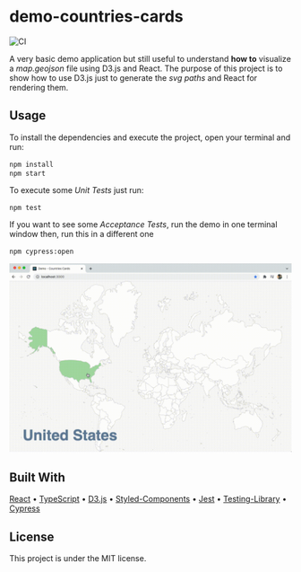 # demo-countries-cards

![CI](https://github.com/wlsf82/frontend-and-backend/actions/workflows/ci.yml/badge.svg)

A very basic demo application but still useful to understand **how to** visualize a _map.geojson_ file using D3.js and React.
The purpose of this project is to show how to use D3.js just to generate the _svg paths_ and React for rendering them.

## Usage

To install the dependencies and execute the project, open your terminal and run:

```
npm install
npm start
```

To execute some _Unit Tests_ just run:

```
npm test
```

If you want to see some _Acceptance Tests_, run the demo in one terminal window then, run this in a different one

```
npm cypress:open
```
 
![demo](./demo/demo.gif)

## Built With

[React](https://reactjs.org/) •
[TypeScript](https://www.typescriptlang.org/) •
[D3.js](https://d3js.org/) •
[Styled-Components](https://styled-components.com/) •
[Jest](https://jestjs.io/) •
[Testing-Library](https://testing-library.com/) •
[Cypress](https://www.cypress.io/)

## License

This project is under the MIT license.

